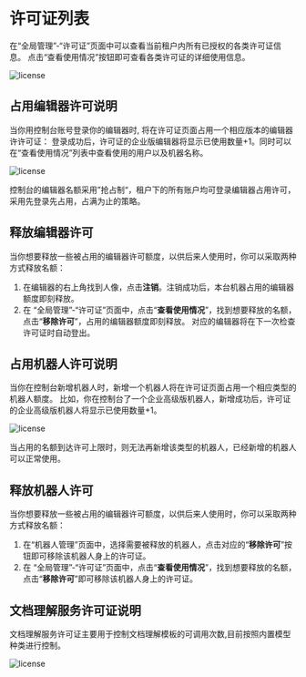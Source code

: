 # 许可证列表

在“全局管理”-“许可证”页面中可以查看当前租户内所有已授权的各类许可证信息。
点击“查看使用情况”按钮即可查看各类许可证的详细使用信息。

![license](https://docimages.blob.core.chinacloudapi.cn/images/Console/docreader/licensenew2.png)

## 占用编辑器许可说明

当你用控制台账号登录你的编辑器时, 将在许可证页面占用一个相应版本的编辑器许许可证：
登录成功后，许可证的企业版编辑器将显示已使用数量+1。同时可以在“查看使用情况”列表中查看使用的用户以及机器名称。

![license](https://docimages.blob.core.chinacloudapi.cn/images/Console/license/V3license2.png)

控制台的编辑器名额采用”抢占制“，租户下的所有账户均可登录编辑器占用许可，采用先登录先占用，占满为止的策略。

## 释放编辑器许可

当你想要释放一些被占用的编辑器许可额度，以供后来人使用时，你可以采取两种方式释放名额：

1. 在编辑器的右上角找到人像，点击**注销**。注销成功后，本台机器占用的编辑器额度即刻释放。
2. 在 “全局管理”-“许可证”页面中，点击“**查看使用情况**”，找到想要释放的名额，点击“**移除许可**”，占用的编辑器额度即刻释放。 对应的编辑器将在下一次检查许可证时自动登出。

## 占用机器人许可说明

当你在控制台新增机器人时，新增一个机器人将在许可证页面占用一个相应类型的机器人额度。
比如，你在控制台了一个企业高级版机器人，新增成功后，许可证的企业高级版机器人将显示已使用数量+1。

![license](https://docimages.blob.core.chinacloudapi.cn/images/Console/license/V3license3.png)

当占用的名额到达许可上限时，则无法再新增该类型的机器人，已经新增的机器人可以正常使用。

## 释放机器人许可

当你想要释放一些被占用的编辑器许可额度，以供后来人使用时，你可以采取两种方式释放名额：

1. 在“机器人管理”页面中，选择需要被释放的机器人，点击对应的“**移除许可**”按钮即可移除该机器人身上的许可证。
2. 在 “全局管理”-“许可证”页面中，点击“**查看使用情况**”，找到想要释放的名额，点击“**移除许可**”即可移除该机器人身上的许可证。

## 文档理解服务许可证说明

文档理解服务许可证主要用于控制文档理解模板的可调用次数,目前按照内置模型种类进行控制。

![license](https://docimages.blob.core.chinacloudapi.cn/images/Console/docreader/licensenew1.png)
